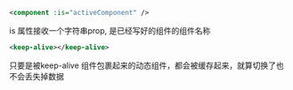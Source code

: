```xml
<component :is="activeComponent" />
```

is 属性接收一个字符串prop, 是已经写好的组件的组件名称

```xml
<keep-alive></keep-alive>
```

只要是被keep-alive 组件包裹起来的动态组件，都会被缓存起来，就算切换了也不会丢失掉数据